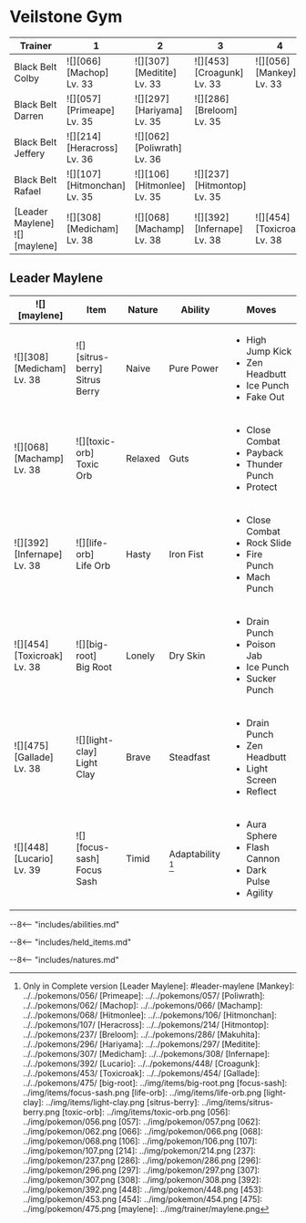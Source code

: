 # Veilstone Gym

Trainer                          | 1                                  | 2                                 | 3                                 | 4                                 | 5                                | 6
---                              | ---                                | ---                               | ---                               | ---                               | ---                              | ---
Black Belt Colby                 | ![][066]<br>[Machop]<br>Lv. 33     | ![][307]<br>[Meditite]<br>Lv. 33  | ![][453]<br>[Croagunk]<br>Lv. 33  | ![][056]<br>[Mankey]<br>Lv. 33    | ![][296]<br>[Makuhita]<br>Lv. 33 | &nbsp;
Black Belt Darren                | ![][057]<br>[Primeape]<br>Lv. 35   | ![][297]<br>[Hariyama]<br>Lv. 35  | ![][286]<br>[Breloom]<br>Lv. 35   | &nbsp;                            | &nbsp;                           | &nbsp;
Black Belt Jeffery               | ![][214]<br>[Heracross]<br>Lv. 36  | ![][062]<br>[Poliwrath]<br>Lv. 36 | &nbsp;                            | &nbsp;                            | &nbsp;                           | &nbsp;
Black Belt Rafael                | ![][107]<br>[Hitmonchan]<br>Lv. 35 | ![][106]<br>[Hitmonlee]<br>Lv. 35 | ![][237]<br>[Hitmontop]<br>Lv. 35 | &nbsp;                            | &nbsp;                           | &nbsp;
[Leader Maylene]<br>![][maylene] | ![][308]<br>[Medicham]<br>Lv. 38   | ![][068]<br>[Machamp]<br>Lv. 38   | ![][392]<br>[Infernape]<br>Lv. 38 | ![][454]<br>[Toxicroak]<br>Lv. 38 | ![][475]<br>[Gallade]<br>Lv. 38  | ![][448]<br>[Lucario]<br>Lv. 39

## Leader Maylene

![][maylene]                      | Item                              | Nature  | Ability           | Moves
---                               | ---                               | ---     | ---               | ---
![][308]<br>[Medicham]<br>Lv. 38  | ![][sitrus-berry]<br>Sitrus Berry | Naive   | Pure Power        | <ul><li>High Jump Kick</li><li>Zen Headbutt</li><li>Ice Punch</li><li>Fake Out</li></ul>
![][068]<br>[Machamp]<br>Lv. 38   | ![][toxic-orb]<br>Toxic Orb       | Relaxed | Guts              | <ul><li>Close Combat</li><li>Payback</li><li>Thunder Punch</li><li>Protect</li></ul>
![][392]<br>[Infernape]<br>Lv. 38 | ![][life-orb]<br>Life Orb         | Hasty   | Iron Fist         | <ul><li>Close Combat</li><li>Rock Slide</li><li>Fire Punch</li><li>Mach Punch</li></ul>
![][454]<br>[Toxicroak]<br>Lv. 38 | ![][big-root]<br>Big Root         | Lonely  | Dry Skin          | <ul><li>Drain Punch</li><li>Poison Jab</li><li>Ice Punch</li><li>Sucker Punch</li></ul>
![][475]<br>[Gallade]<br>Lv. 38   | ![][light-clay]<br>Light Clay     | Brave   | Steadfast         | <ul><li>Drain Punch</li><li>Zen Headbutt</li><li>Light Screen</li><li>Reflect</li></ul>
![][448]<br>[Lucario]<br>Lv. 39   | ![][focus-sash]<br>Focus Sash     | Timid   | Adaptability [^1] | <ul><li>Aura Sphere</li><li>Flash Cannon</li><li>Dark Pulse</li><li>Agility</li></ul>

--8<-- "includes/abilities.md"

--8<-- "includes/held_items.md"

--8<-- "includes/natures.md"

[^1]: Only in Complete version
[Leader Maylene]: #leader-maylene
[Mankey]: ../../pokemons/056/
[Primeape]: ../../pokemons/057/
[Poliwrath]: ../../pokemons/062/
[Machop]: ../../pokemons/066/
[Machamp]: ../../pokemons/068/
[Hitmonlee]: ../../pokemons/106/
[Hitmonchan]: ../../pokemons/107/
[Heracross]: ../../pokemons/214/
[Hitmontop]: ../../pokemons/237/
[Breloom]: ../../pokemons/286/
[Makuhita]: ../../pokemons/296/
[Hariyama]: ../../pokemons/297/
[Meditite]: ../../pokemons/307/
[Medicham]: ../../pokemons/308/
[Infernape]: ../../pokemons/392/
[Lucario]: ../../pokemons/448/
[Croagunk]: ../../pokemons/453/
[Toxicroak]: ../../pokemons/454/
[Gallade]: ../../pokemons/475/
[big-root]: ../img/items/big-root.png
[focus-sash]: ../img/items/focus-sash.png
[life-orb]: ../img/items/life-orb.png
[light-clay]: ../img/items/light-clay.png
[sitrus-berry]: ../img/items/sitrus-berry.png
[toxic-orb]: ../img/items/toxic-orb.png
[056]: ../img/pokemon/056.png
[057]: ../img/pokemon/057.png
[062]: ../img/pokemon/062.png
[066]: ../img/pokemon/066.png
[068]: ../img/pokemon/068.png
[106]: ../img/pokemon/106.png
[107]: ../img/pokemon/107.png
[214]: ../img/pokemon/214.png
[237]: ../img/pokemon/237.png
[286]: ../img/pokemon/286.png
[296]: ../img/pokemon/296.png
[297]: ../img/pokemon/297.png
[307]: ../img/pokemon/307.png
[308]: ../img/pokemon/308.png
[392]: ../img/pokemon/392.png
[448]: ../img/pokemon/448.png
[453]: ../img/pokemon/453.png
[454]: ../img/pokemon/454.png
[475]: ../img/pokemon/475.png
[maylene]: ../img/trainer/maylene.png
